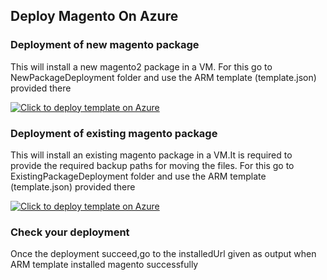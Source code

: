 ## Deploy Magento On Azure

### Deployment of new magento package
This will install a new magento2 package in a VM. For this go to NewPackageDeployment folder and use the ARM template (template.json) provided there<BR>

[![Click to deploy template on Azure](http://azuredeploy.net/deploybutton.png "Click to deploy template on Azure")](https://portal.azure.com/#create/Microsoft.Template/uri/https%3A%2F%2Fraw.githubusercontent.com%2Fazmigproject%2FMagentoOnAzure%2Fmaster%2FNewPackageDeployment%2Ftemplate.json)  


### Deployment of existing magento package
This will install an existing magento package in a VM.It is required to provide the required backup paths for moving the files. For this go to ExistingPackageDeployment folder and use the ARM template (template.json) provided there<BR>

[![Click to deploy template on Azure](http://azuredeploy.net/deploybutton.png "Click to deploy template on Azure")](https://portal.azure.com/#create/Microsoft.Template/uri/https%3A%2F%2Fraw.githubusercontent.com%2Fazmigproject%2FMagentoOnAzure%2Fmaster%2FExistingPackageDeployment%2Ftemplate.json)  



### Check your deployment
Once the deployment succeed,go to the installedUrl given as output when ARM template installed magento successfully